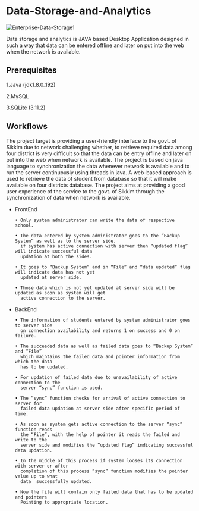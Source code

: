 # Data-Storage-and-Analytics


![Enterprise-Data-Storage1](https://user-images.githubusercontent.com/37260226/90009010-ea3b3d00-dcba-11ea-9087-bef46033eb7d.jpg)



Data storage and analytics is JAVA based Desktop Application designed in such a way that data can be entered offline and later on put into the  web when the network is available. 


## Prerequisites

1.Java (jdk1.8.0_192)

2.MySQL

3.SQLite (3.11.2)


## Workflows

The project target is providing a user-friendly interface to the govt. of Sikkim due to network challenging whether, to retrieve required data among four district is very difficult so that the data can be entry offline and later on put into the web when network is available. The project is based on java language to synchronization the data
whenever network is available and to run the server continuously using threads in java. A web-based approach is used to retrieve the data of student from database so that it will make available on four districts database. The project aims at providing a good user experience of the service to the govt. of Sikkim through the synchronization of data when network is available.

















   
















- FrontEnd

      • Only system administrator can write the data of respective school.
      
      • The data entered by system administrator goes to the “Backup System” as well as to the server side, 
        if system has active connection with server then “updated flag” will indicate successful data 
        updation at both the sides.
        
      • It goes to “Backup System” and in “File” and “data updated” flag will indicate data has not yet 
        updated at server side.
        
      • Those data which is not yet updated at server side will be updated as soon as system will get 
        active connection to the server.

- BackEnd

      • The information of students entered by system administrator goes to server side 
        on connection availability and returns 1 on success and 0 on failure.
        
      • The succeeded data as well as failed data goes to “Backup System” and “File” 
        which maintains the failed data and pointer information from which the data 
        has to be updated.
        
      • For updation of failed data due to unavailability of active connection to the 
        server “sync” function is used.
        
      • The “sync” function checks for arrival of active connection to server for 
        failed data updation at server side after specific period of time.
        
      • As soon as system gets active connection to the server “sync” function reads 
        the “File”, with the help of pointer it reads the failed and write to the 
        server side and modifies the “updated flag” indicating successful data updation.
        
      • In the middle of this process if system looses its connection with server or after 
        completion of this process “sync” function modifies the pointer value up to what 
        data  successfully updated.
        
      • Now the file will contain only failed data that has to be updated and pointers 
        Pointing to appropriate location.



